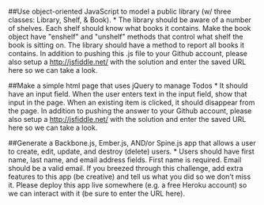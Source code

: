 ##Use object-oriented JavaScript to model a public library (w/ three classes: Library, Shelf, & Book). *
The library should be aware of a number of shelves. Each shelf should know what books it contains. Make the book object have "enshelf" and "unshelf" methods that control what shelf the book is sitting on. The library should have a method to report all books it contains. In addition to pushing this .js file to your Github account, please also setup a http://jsfiddle.net/ with the solution and enter the saved URL here so we can take a look.



##Make a simple html page that uses jQuery to manage Todos *
It should have an input field. When the user enters text in the input field, show that input in the page. When an existing item is clicked, it should disappear from the page. In addition to pushing the answer to your Github account, please also setup a http://jsfiddle.net/ with the solution and enter the saved URL here so we can take a look.



##Generate a Backbone.js, Ember.js, AND/or Spine.js app that allows a user to create, edit, update, and destroy (delete) users. *
Users should have first name, last name, and email address fields. First name is required. Email should be a valid email. If you breezed through this challenge, add extra features to this app (be creative) and tell us what you did so we don’t miss it. Please deploy this app live somewhere (e.g. a free Heroku account) so we can interact with it (be sure to enter the URL here).
